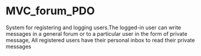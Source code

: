 # MVC_forum_PDO
 System for registering and logging users.The logged-in user can write messages in a general forum or to a particular user in the form of private message, All registered users have their personal inbox to read their private messages
